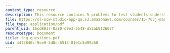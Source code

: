 ```yaml
---
content_type: resource
description: This resource contains 5 problems to test students understanding.
file: https://ol-ocw-studio-app-qa.s3.amazonaws.com/courses/15-763j-manufacturing-system-and-supply-chain-design-spring-2005/44f3840c9ce93d8c651381e1c5d99a50_tng_questions.pdf
file_type: application/pdf
parent_uid: 16cd8037-8a80-d9e3-5548-d52ab9f2607f
resourcetype: Document
title: tng_questions.pdf
uid: 44f3840c-9ce9-3d8c-6513-81e1c5d99a50
---
```

